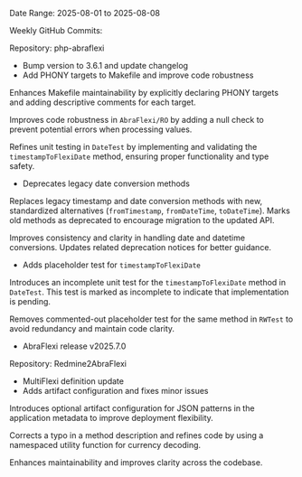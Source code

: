 Date Range: 2025-08-01 to 2025-08-08

Weekly GitHub Commits:

Repository: php-abraflexi
- Bump version to 3.6.1 and update changelog
- Add PHONY targets to Makefile and improve code robustness

Enhances Makefile maintainability by explicitly declaring PHONY targets and adding descriptive comments for each target.

Improves code robustness in `AbraFlexi/RO` by adding a null check to prevent potential errors when processing values.

Refines unit testing in `DateTest` by implementing and validating the `timestampToFlexiDate` method, ensuring proper functionality and type safety.
- Deprecates legacy date conversion methods

Replaces legacy timestamp and date conversion methods with new, standardized alternatives (`fromTimestamp`, `fromDateTime`, `toDateTime`). Marks old methods as deprecated to encourage migration to the updated API.

Improves consistency and clarity in handling date and datetime conversions. Updates related deprecation notices for better guidance.
- Adds placeholder test for `timestampToFlexiDate`

Introduces an incomplete unit test for the `timestampToFlexiDate` method in `DateTest`. This test is marked as incomplete to indicate that implementation is pending.

Removes commented-out placeholder test for the same method in `RWTest` to avoid redundancy and maintain code clarity.
- AbraFlexi release v2025.7.0

Repository: Redmine2AbraFlexi
- MultiFlexi definition update
- Adds artifact configuration and fixes minor issues

Introduces optional artifact configuration for JSON patterns in the application metadata to improve deployment flexibility.

Corrects a typo in a method description and refines code by using a namespaced utility function for currency decoding.

Enhances maintainability and improves clarity across the codebase.

